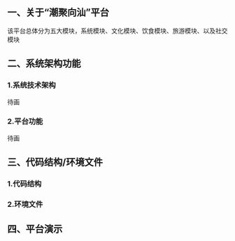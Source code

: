 ## 一、关于“潮聚向汕”平台

​		该平台总体分为五大模块，系统模块、文化模块、饮食模块、旅游模块、以及社交模块

## 二、系统架构功能

### 1.系统技术架构

待画

### 2.平台功能

待画

## 三、代码结构/环境文件

### 1.代码结构



### 2.环境文件



## 四、平台演示

